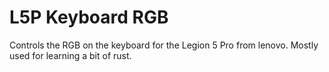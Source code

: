 # L5P Keyboard RGB
 Controls the RGB on the keyboard for the Legion 5 Pro from lenovo. Mostly used for learning a bit of rust.
